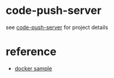# code-push-server
see [code-push-server](https://github.com/lisong/code-push-server) for project details

# reference
* [docker sample](https://github.com/lisong/code-push-server/tree/master/docker)
